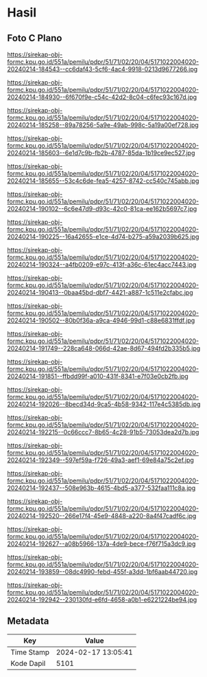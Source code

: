 # Hasil

## Foto C Plano

https://sirekap-obj-formc.kpu.go.id/551a/pemilu/pdpr/51/71/02/20/04/5171022004020-20240214-184543--cc6daf43-5cf6-4ac4-9918-0213d9677266.jpg

https://sirekap-obj-formc.kpu.go.id/551a/pemilu/pdpr/51/71/02/20/04/5171022004020-20240214-184930--6f670f9e-c54c-42d2-8c04-c6fec93c167d.jpg

https://sirekap-obj-formc.kpu.go.id/551a/pemilu/pdpr/51/71/02/20/04/5171022004020-20240214-185258--89a78256-5a9e-49ab-998c-5a19a00ef728.jpg

https://sirekap-obj-formc.kpu.go.id/551a/pemilu/pdpr/51/71/02/20/04/5171022004020-20240214-185603--6e1d7c9b-fb2b-4787-85da-1b19ce9ec527.jpg

https://sirekap-obj-formc.kpu.go.id/551a/pemilu/pdpr/51/71/02/20/04/5171022004020-20240214-185655--53c4c6de-fea5-4257-8742-cc540c745abb.jpg

https://sirekap-obj-formc.kpu.go.id/551a/pemilu/pdpr/51/71/02/20/04/5171022004020-20240214-190102--6c6e47d9-d93c-42c0-81ca-ee162b5697c7.jpg

https://sirekap-obj-formc.kpu.go.id/551a/pemilu/pdpr/51/71/02/20/04/5171022004020-20240214-190225--16a42655-e1ce-4d74-b275-a59a2039b625.jpg

https://sirekap-obj-formc.kpu.go.id/551a/pemilu/pdpr/51/71/02/20/04/5171022004020-20240214-190324--a4fb0209-e97c-413f-a36c-61ec4acc7443.jpg

https://sirekap-obj-formc.kpu.go.id/551a/pemilu/pdpr/51/71/02/20/04/5171022004020-20240214-190413--0baa45bd-dbf7-4421-a887-1c511e2cfabc.jpg

https://sirekap-obj-formc.kpu.go.id/551a/pemilu/pdpr/51/71/02/20/04/5171022004020-20240214-190502--80b0f36a-a9ca-4946-99d1-c88e6831ffdf.jpg

https://sirekap-obj-formc.kpu.go.id/551a/pemilu/pdpr/51/71/02/20/04/5171022004020-20240214-191749--228ca648-066d-42ae-8d67-494fd2b335b5.jpg

https://sirekap-obj-formc.kpu.go.id/551a/pemilu/pdpr/51/71/02/20/04/5171022004020-20240214-191851--ffbdd99f-a010-431f-8341-e7f03e0cb2fb.jpg

https://sirekap-obj-formc.kpu.go.id/551a/pemilu/pdpr/51/71/02/20/04/5171022004020-20240214-192026--8becd34d-9ca5-4b58-9342-117e4c5385db.jpg

https://sirekap-obj-formc.kpu.go.id/551a/pemilu/pdpr/51/71/02/20/04/5171022004020-20240214-192215--0c66ccc7-8b65-4c28-91b5-73053dea2d7b.jpg

https://sirekap-obj-formc.kpu.go.id/551a/pemilu/pdpr/51/71/02/20/04/5171022004020-20240214-192349--597ef59a-f726-49a3-aef1-69e84a75c2ef.jpg

https://sirekap-obj-formc.kpu.go.id/551a/pemilu/pdpr/51/71/02/20/04/5171022004020-20240214-192437--508e963b-4615-4bd5-a377-532faa111c8a.jpg

https://sirekap-obj-formc.kpu.go.id/551a/pemilu/pdpr/51/71/02/20/04/5171022004020-20240214-192520--266e17f4-45e9-4848-a220-8a4f47cadf6c.jpg

https://sirekap-obj-formc.kpu.go.id/551a/pemilu/pdpr/51/71/02/20/04/5171022004020-20240214-192627--a08b5966-137a-4de9-bece-f76f715a3dc9.jpg

https://sirekap-obj-formc.kpu.go.id/551a/pemilu/pdpr/51/71/02/20/04/5171022004020-20240214-193859--08dc4990-febd-455f-a3dd-1bf6aab44720.jpg

https://sirekap-obj-formc.kpu.go.id/551a/pemilu/pdpr/51/71/02/20/04/5171022004020-20240214-192942--230130fd-e6fd-4658-a0b1-e6221224be94.jpg


## Metadata

| Key        | Value               |
| ---------- | ------------------- |
| Time Stamp | 2024-02-17 13:05:41 |
| Kode Dapil | 5101                |



